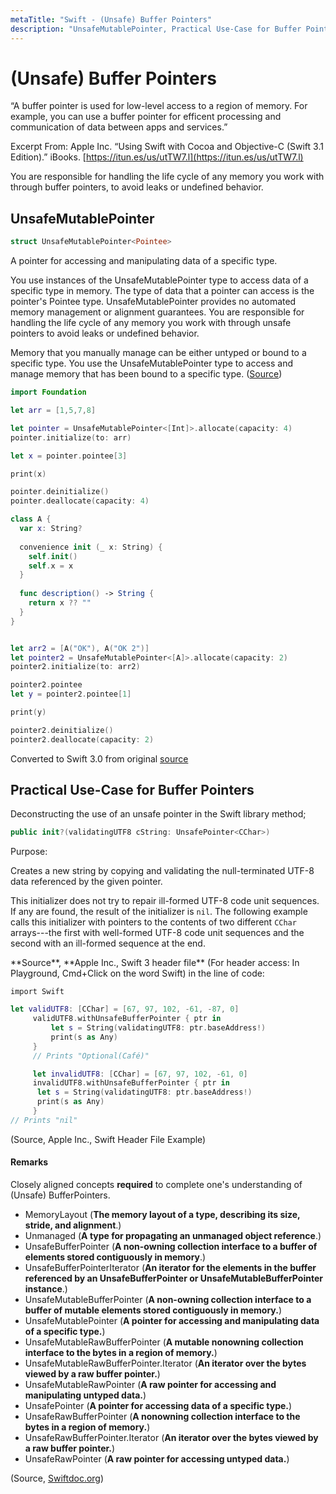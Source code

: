 ```yaml
---
metaTitle: "Swift - (Unsafe) Buffer Pointers"
description: "UnsafeMutablePointer, Practical Use-Case for Buffer Pointers"
---
```


# (Unsafe) Buffer Pointers


“A buffer pointer is used for low-level access to a region of memory. For example, you can use a buffer pointer for efficent processing and communication of data between apps and services.”

Excerpt From: Apple Inc. “Using Swift with Cocoa and Objective-C (Swift 3.1 Edition).” iBooks. [https://itun.es/us/utTW7.l](https://itun.es/us/utTW7.l)

You are responsible for handling the life cycle of any memory you work with through buffer pointers, to avoid leaks or undefined behavior.



## UnsafeMutablePointer


```swift
struct UnsafeMutablePointer<Pointee>

```

> 
A pointer for accessing and manipulating data of a specific type.


You use instances of the UnsafeMutablePointer type to access data of a specific type in memory. The type of data that a pointer can access is the pointer's Pointee type. UnsafeMutablePointer provides no automated memory management or alignment guarantees. You are responsible for handling the life cycle of any memory you work with through unsafe pointers to avoid leaks or undefined behavior.

Memory that you manually manage can be either untyped or bound to a specific type. You use the UnsafeMutablePointer type to access and manage memory that has been bound to a specific type. ([Source](http://swiftdoc.org/v3.1/type/UnsafeMutablePointer/))

```swift
import Foundation

let arr = [1,5,7,8]

let pointer = UnsafeMutablePointer<[Int]>.allocate(capacity: 4)
pointer.initialize(to: arr)

let x = pointer.pointee[3]

print(x)

pointer.deinitialize()
pointer.deallocate(capacity: 4)

class A {
  var x: String?
  
  convenience init (_ x: String) {
    self.init()
    self.x = x
  }
  
  func description() -> String {
    return x ?? ""
  }
}


let arr2 = [A("OK"), A("OK 2")]
let pointer2 = UnsafeMutablePointer<[A]>.allocate(capacity: 2)
pointer2.initialize(to: arr2)

pointer2.pointee
let y = pointer2.pointee[1]

print(y)

pointer2.deinitialize()
pointer2.deallocate(capacity: 2)

```

Converted to Swift 3.0 from original [source](https://gist.github.com/Ben-G/4bc238d243f56a8354d4)



## Practical Use-Case for Buffer Pointers


Deconstructing the use of an unsafe pointer in the Swift library method;

```swift
public init?(validatingUTF8 cString: UnsafePointer<CChar>)

```

Purpose:

Creates a new string by copying and validating the null-terminated UTF-8 data referenced by the given pointer.

This initializer does not try to repair ill-formed UTF-8 code unit sequences. If any are found, the result of the initializer is `nil`. The following example calls this initializer with pointers to the contents of two different `CChar` arrays---the first with well-formed UTF-8 code unit sequences and the second with an ill-formed sequence at
the end.

> 
<p>**Source**, **Apple Inc., Swift 3 header file**
(For header access: In Playground, Cmd+Click on the word Swift) in the line of code:</p>


> 
`import Swift`


```swift
let validUTF8: [CChar] = [67, 97, 102, -61, -87, 0]
     validUTF8.withUnsafeBufferPointer { ptr in
         let s = String(validatingUTF8: ptr.baseAddress!)
         print(s as Any)
     }
     // Prints "Optional(Café)"

     let invalidUTF8: [CChar] = [67, 97, 102, -61, 0]
     invalidUTF8.withUnsafeBufferPointer { ptr in
      let s = String(validatingUTF8: ptr.baseAddress!)
      print(s as Any)
     }
// Prints "nil"

```

> 
(Source, Apple Inc., Swift Header File Example)




#### Remarks


Closely aligned concepts **required** to complete one's understanding of (Unsafe) BufferPointers.

- MemoryLayout (**The memory layout of a type, describing its size, stride, and alignment**.)
- Unmanaged (**A type for propagating an unmanaged object reference**.)
- UnsafeBufferPointer (**A non-owning collection interface to a buffer of elements stored contiguously in memory**.)
- UnsafeBufferPointerIterator (**An iterator for the elements in the buffer referenced by an UnsafeBufferPointer or UnsafeMutableBufferPointer instance**.)
- UnsafeMutableBufferPointer (**A non-owning collection interface to a buffer of mutable elements stored contiguously in memory.**)
- UnsafeMutablePointer (**A pointer for accessing and manipulating data of a specific type.**)
- UnsafeMutableRawBufferPointer (**A mutable nonowning collection interface to the bytes in a region of memory.**)
- UnsafeMutableRawBufferPointer.Iterator (**An iterator over the bytes viewed by a raw buffer pointer.**)
- UnsafeMutableRawPointer (**A raw pointer for accessing and manipulating untyped data.**)
- UnsafePointer (**A pointer for accessing data of a specific type.**)
- UnsafeRawBufferPointer (**A nonowning collection interface to the bytes in a region of memory.**)
- UnsafeRawBufferPointer.Iterator (**An iterator over the bytes viewed by a raw buffer pointer.**)
- UnsafeRawPointer (**A raw pointer for accessing untyped data.**)

> 
(Source, [Swiftdoc.org](http://swiftdoc.org))



